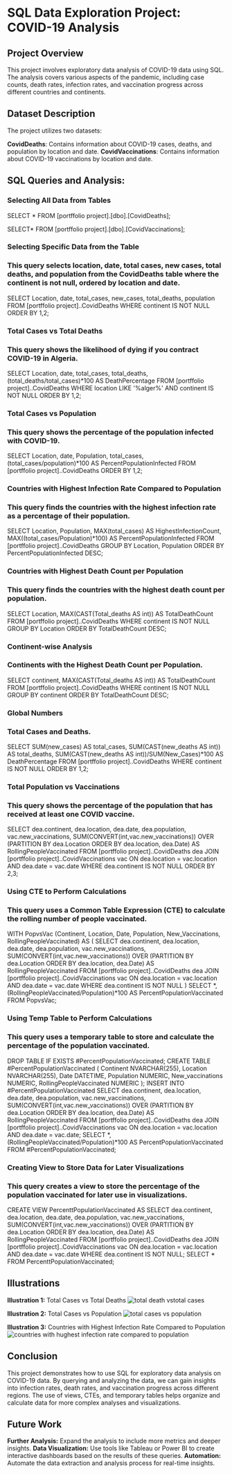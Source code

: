 # SQL Data Exploration Project: COVID-19 Analysis
## Project Overview
This project involves exploratory data analysis of COVID-19 data using SQL. The analysis covers various aspects of the pandemic, including case counts, death rates, infection rates, and vaccination progress across different countries and continents.

## Dataset Description
The project utilizes two datasets:

**CovidDeaths**: Contains information about COVID-19 cases, deaths, and population by location and date.
**CovidVaccinations**: Contains information about COVID-19 vaccinations by location and date.
## SQL Queries and Analysis:
### Selecting All Data from Tables
SELECT *
FROM [portffolio project].[dbo].[CovidDeaths];

SELECT* 
FROM [portffolio project].[dbo].[CovidVaccinations];

### Selecting Specific Data from the Table
### This query selects location, date, total cases, new cases, total deaths, and population from the CovidDeaths table where the continent is not null, ordered by location and date.
SELECT Location, date, total_cases, new_cases, total_deaths, population
FROM [portffolio project]..CovidDeaths
WHERE continent IS NOT NULL 
ORDER BY 1,2;

### Total Cases vs Total Deaths
### This query shows the likelihood of dying if you contract COVID-19 in Algeria.
SELECT Location, date, total_cases, total_deaths, (total_deaths/total_cases)*100 AS DeathPercentage
FROM [portffolio project]..CovidDeaths
WHERE location LIKE '%alger%'
AND continent IS NOT NULL 
ORDER BY 1,2;

### Total Cases vs Population
### This query shows the percentage of the population infected with COVID-19.
SELECT Location, date, Population, total_cases, (total_cases/population)*100 AS PercentPopulationInfected
FROM [portffolio project]..CovidDeaths
ORDER BY 1,2;

### Countries with Highest Infection Rate Compared to Population
### This query finds the countries with the highest infection rate as a percentage of their population.
SELECT Location, Population, MAX(total_cases) AS HighestInfectionCount, MAX((total_cases/Population)*100) AS PercentPopulationInfected
FROM [portffolio project]..CovidDeaths
GROUP BY Location, Population
ORDER BY PercentPopulationInfected DESC;

### Countries with Highest Death Count per Population
### This query finds the countries with the highest death count per population.
SELECT Location, MAX(CAST(Total_deaths AS int)) AS TotalDeathCount
FROM [portffolio project]..CovidDeaths
WHERE continent IS NOT NULL 
GROUP BY Location
ORDER BY TotalDeathCount DESC;

### Continent-wise Analysis
### Continents with the Highest Death Count per Population.
SELECT continent, MAX(CAST(Total_deaths AS int)) AS TotalDeathCount
FROM [portffolio project]..CovidDeaths
WHERE continent IS NOT NULL 
GROUP BY continent
ORDER BY TotalDeathCount DESC;

### Global Numbers
### Total Cases and Deaths.
SELECT SUM(new_cases) AS total_cases, SUM(CAST(new_deaths AS int)) AS total_deaths, SUM(CAST(new_deaths AS int))/SUM(New_Cases)*100 AS DeathPercentage
FROM [portffolio project]..CovidDeaths
WHERE continent IS NOT NULL 
ORDER BY 1,2;

### Total Population vs Vaccinations
### This query shows the percentage of the population that has received at least one COVID vaccine.
SELECT dea.continent, dea.location, dea.date, dea.population, vac.new_vaccinations, 
SUM(CONVERT(int,vac.new_vaccinations)) OVER (PARTITION BY dea.Location ORDER BY dea.location, dea.Date) AS RollingPeopleVaccinated
FROM [portffolio project]..CovidDeaths dea
JOIN [portffolio project]..CovidVaccinations vac ON dea.location = vac.location AND dea.date = vac.date
WHERE dea.continent IS NOT NULL 
ORDER BY 2,3;

### Using CTE to Perform Calculations
### This query uses a Common Table Expression (CTE) to calculate the rolling number of people vaccinated.
WITH PopvsVac (Continent, Location, Date, Population, New_Vaccinations, RollingPeopleVaccinated) AS
(
  SELECT dea.continent, dea.location, dea.date, dea.population, vac.new_vaccinations, 
  SUM(CONVERT(int,vac.new_vaccinations)) OVER (PARTITION BY dea.Location ORDER BY dea.location, dea.Date) AS RollingPeopleVaccinated
  FROM [portffolio project]..CovidDeaths dea
  JOIN [portffolio project]..CovidVaccinations vac ON dea.location = vac.location AND dea.date = vac.date
  WHERE dea.continent IS NOT NULL 
)
SELECT *, (RollingPeopleVaccinated/Population)*100 AS PercentPopulationVaccinated
FROM PopvsVac;

### Using Temp Table to Perform Calculations
### This query uses a temporary table to store and calculate the percentage of the population vaccinated.
DROP TABLE IF EXISTS #PercentPopulationVaccinated;
CREATE TABLE #PercentPopulationVaccinated
(
  Continent NVARCHAR(255),
  Location NVARCHAR(255),
  Date DATETIME,
  Population NUMERIC,
  New_vaccinations NUMERIC,
  RollingPeopleVaccinated NUMERIC
);
INSERT INTO #PercentPopulationVaccinated
SELECT dea.continent, dea.location, dea.date, dea.population, vac.new_vaccinations, 
SUM(CONVERT(int,vac.new_vaccinations)) OVER (PARTITION BY dea.Location ORDER BY dea.location, dea.Date) AS RollingPeopleVaccinated
FROM [portffolio project]..CovidDeaths dea
JOIN [portffolio project]..CovidVaccinations vac ON dea.location = vac.location AND dea.date = vac.date;
SELECT *, (RollingPeopleVaccinated/Population)*100 AS PercentPopulationVaccinated
FROM #PercentPopulationVaccinated;

### Creating View to Store Data for Later Visualizations
### This query creates a view to store the percentage of the population vaccinated for later use in visualizations.
CREATE VIEW PercenttPopulationVaccinated AS
SELECT dea.continent, dea.location, dea.date, dea.population, vac.new_vaccinations, 
SUM(CONVERT(int,vac.new_vaccinations)) OVER (PARTITION BY dea.Location ORDER BY dea.location, dea.Date) AS RollingPeopleVaccinated
FROM [portffolio project]..CovidDeaths dea
JOIN [portffolio project]..CovidVaccinations vac ON dea.location = vac.location AND dea.date = vac.date
WHERE dea.continent IS NOT NULL;
SELECT * FROM PercenttPopulationVaccinated;

## Illustrations


**Illustration 1:** Total Cases vs Total Deaths
![total death vstotal cases](https://github.com/user-attachments/assets/fabcbb97-46ed-4f78-ba57-7e9f1edc1277)

**Illustration 2:** Total Cases vs Population
![total cases vs population](https://github.com/user-attachments/assets/3f670b7a-a3a9-4a09-a642-0b5f99e4ab3c)

**Illustration 3:** Countries with Highest Infection Rate Compared to Population
![countries with hughest infection rate compared to population](https://github.com/user-attachments/assets/8b6f0741-4790-49ab-88fe-222b49061bce)
## Conclusion
This project demonstrates how to use SQL for exploratory data analysis on COVID-19 data. By querying and analyzing the data, we can gain insights into infection rates, death rates, and vaccination progress across different regions. The use of views, CTEs, and temporary tables helps organize and calculate data for more complex analyses and visualizations.

## Future Work
**Further Analysis:** Expand the analysis to include more metrics and deeper insights.
**Data Visualization:** Use tools like Tableau or Power BI to create interactive dashboards based on the results of these queries.
**Automation:** Automate the data extraction and analysis process for real-time insights.
